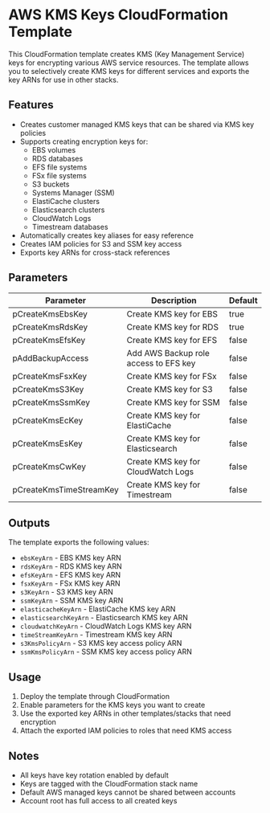 #  AWS KMS Keys CloudFormation Template

This CloudFormation template creates KMS (Key Management Service) keys for encrypting various AWS service resources. The template allows you to selectively create KMS keys for different services and exports the key ARNs for use in other stacks.

## Features

- Creates customer managed KMS keys that can be shared via KMS key policies
- Supports creating encryption keys for:
  - EBS volumes
  - RDS databases  
  - EFS file systems
  - FSx file systems
  - S3 buckets
  - Systems Manager (SSM)
  - ElastiCache clusters
  - Elasticsearch clusters
  - CloudWatch Logs
  - Timestream databases
- Automatically creates key aliases for easy reference
- Creates IAM policies for S3 and SSM key access
- Exports key ARNs for cross-stack references

## Parameters

| Parameter | Description | Default |
|-----------|-------------|---------|
| pCreateKmsEbsKey | Create KMS key for EBS | true |
| pCreateKmsRdsKey | Create KMS key for RDS | true |
| pCreateKmsEfsKey | Create KMS key for EFS | false |
| pAddBackupAccess | Add AWS Backup role access to EFS key | false |
| pCreateKmsFsxKey | Create KMS key for FSx | false |
| pCreateKmsS3Key | Create KMS key for S3 | false |
| pCreateKmsSsmKey | Create KMS key for SSM | false |
| pCreateKmsEcKey | Create KMS key for ElastiCache | false |
| pCreateKmsEsKey | Create KMS key for Elasticsearch | false |
| pCreateKmsCwKey | Create KMS key for CloudWatch Logs | false |
| pCreateKmsTimeStreamKey | Create KMS key for Timestream | false |

## Outputs

The template exports the following values:

- `ebsKeyArn` - EBS KMS key ARN
- `rdsKeyArn` - RDS KMS key ARN  
- `efsKeyArn` - EFS KMS key ARN
- `fsxKeyArn` - FSx KMS key ARN
- `s3KeyArn` - S3 KMS key ARN
- `ssmKeyArn` - SSM KMS key ARN
- `elasticacheKeyArn` - ElastiCache KMS key ARN
- `elasticsearchKeyArn` - Elasticsearch KMS key ARN
- `cloudwatchKeyArn` - CloudWatch Logs KMS key ARN
- `timeStreamKeyArn` - Timestream KMS key ARN
- `s3KmsPolicyArn` - S3 KMS key access policy ARN
- `ssmKmsPolicyArn` - SSM KMS key access policy ARN

## Usage

1. Deploy the template through CloudFormation
2. Enable parameters for the KMS keys you want to create
3. Use the exported key ARNs in other templates/stacks that need encryption
4. Attach the exported IAM policies to roles that need KMS access

## Notes

- All keys have key rotation enabled by default
- Keys are tagged with the CloudFormation stack name
- Default AWS managed keys cannot be shared between accounts
- Account root has full access to all created keys